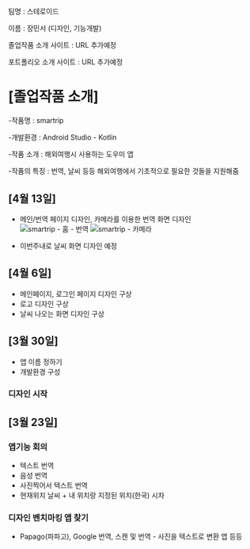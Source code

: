 # 

팀명 : 스테로이드

이름 : 장민서 (디자인, 기능개발)

졸업작품 소개 사이트 : URL 추가예정

포트폴리오 소개 사이트 : URL 추가예정

# [졸업작품 소개]

-작품명 : smartrip

-개발환경 : Android Studio - Kotlin

-작품 소개 : 해외여행시 사용하는 도우미 앱

-작품의 특징 : 번역, 날씨 등등 해외여행에서 기초적으로 필요한 것들을 지원해줌
## [4월 13일]

- 메인/번역 페이지 디자인, 카메라를 이용한 번역 화면 디자인
![smartrip - 홈 - 번역](https://user-images.githubusercontent.com/79886521/163122266-9800207f-65e8-4cee-a87c-bb276f4af0ff.png)
![smartrip - 카메라](https://user-images.githubusercontent.com/79886521/163122462-1b88cf50-ec5b-4bae-845f-e931aa23ac8f.png)

- 이번주내로 날씨 화면 디자인 예정


## [4월 6일]

- 메인페이지, 로그인 페이지 디자인 구상
- 로고 디자인 구상
- 날씨 나오는 화면 디자인 구상

## [3월 30일]

- 앱 이름 정하기
- 개발환경 구성

### 디자인 시작


## [3월 23일]

### 앱기능 회의

- 텍스트 번역
- 음성 번역
- 사진찍어서 텍스트 번역
- 현재위치 날씨 + 내 위치랑 지정된 위치(한국) 시차

### 디자인 벤치마킹 앱 찾기
- Papago(파파고), Google 번역, 스캔 및 번역 - 사진을 텍스트로 변환 앱 등등
